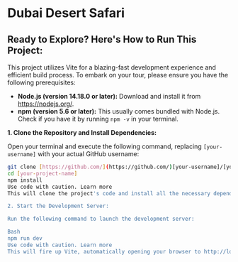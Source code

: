 # Dubai Desert Safari

##  Ready to Explore? Here's How to Run This Project:

This project utilizes Vite for a blazing-fast development experience and efficient build process. To embark on your tour, please ensure you have the following prerequisites:

* **Node.js (version 14.18.0 or later):** Download and install it from https://nodejs.org/.
* **npm (version 5.6 or later):** This usually comes bundled with Node.js. Check if you have it by running `npm -v` in your terminal.

**1. Clone the Repository and Install Dependencies:**

Open your terminal and execute the following command, replacing `[your-username]` with your actual GitHub username:

```bash
git clone [https://github.com/](https://github.com/)[your-username]/[your-project-name].git
cd [your-project-name]
npm install
Use code with caution. Learn more
This will clone the project's code and install all the necessary dependencies.

2. Start the Development Server:

Run the following command to launch the development server:

Bash
npm run dev
Use code with caution. Learn more
This will fire up Vite, automatically opening your browser to http://localhost:5173 to showcase your project in all its glory!
